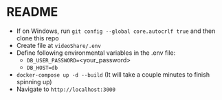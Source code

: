 # README

- If on Windows, run `git config --global core.autocrlf true` and then clone this repo
- Create file at `videoShare/.env`
- Define following environmental variables in the .env file:
  * `DB_USER_PASSWORD=`<your_password>
  * `DB_HOST=db`
- `docker-compose up -d --build` (It will take a couple minutes to finish spinning up)
- Navigate to `http://localhost:3000`